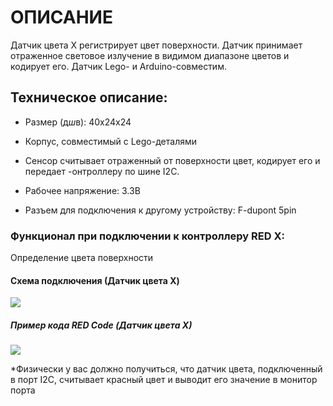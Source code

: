 # ОПИСАНИЕ

Датчик цвета X регистрирует цвет поверхности. Датчик принимает отраженное световое излучение в видимом диапазоне цветов и кодирует его. Датчик Lego- и Arduino-совместим.

## Техническое описание:



- Размер (д*ш*в): 40x24x24 

- Корпус, совместимый с Lego-деталями

- Сенсор считывает отраженный от поверхности цвет, кодирует его и передает -онтроллеру по шине I2C. 

- Рабочее напряжение: 3.3В

- Разъем для подключения к другому устройству: F-dupont 5pin

### Функционал при подключении к контроллеру RED X:

Определение цвета поверхности

#### Схема подключения (Датчик цвета X)

![](/images/docs/sensors/colorx1.jpeg)

##### Пример кода RED Code (Датчик цвета X)

![](/images/docs/sensors/colorx2.jpg)

*Физически у вас должно получиться, что датчик цвета, подключенный в порт I2C, считывает красный цвет и выводит его значение в монитор порта